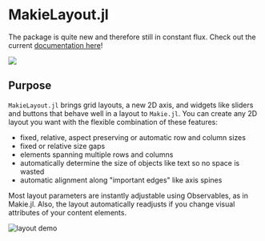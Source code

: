 # MakieLayout.jl

The package is quite new and therefore still in constant flux.
Check out the current [documentation here](https://jkrumbiegel.github.io/MakieLayout.jl/dev/)!

[![](https://img.shields.io/badge/docs-dev-blue.svg)](https://jkrumbiegel.github.io/MakieLayout.jl/dev/)

## Purpose

`MakieLayout.jl` brings grid layouts, a new 2D axis, and widgets like sliders and buttons
that behave well in a layout to `Makie.jl`. You can create any 2D layout you want with
the flexible combination of these features:

- fixed, relative, aspect preserving or automatic row and column sizes
- fixed or relative size gaps
- elements spanning multiple rows and columns
- automatically determine the size of objects like text so no space is wasted
- automatic alignment along "important edges" like axis spines

Most layout parameters are instantly adjustable using Observables, as in Makie.jl.
Also, the layout automatically readjusts if you change visual attributes of your
content elements.

![layout demo](https://raw.githubusercontent.com/jkrumbiegel/MakieLayout.jl/gh-pages/additional_media/layoutdemo.gif)
